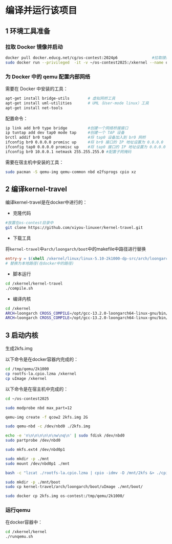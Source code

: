 # 编译并运行该项目

## 1 环境工具准备

### 拉取 Docker 镜像并启动

```bash
docker pull docker.educg.net/cg/os-contest:2024p6				#拉取镜像
sudo docker run --privileged  -it -v ~/os-contest2025:/xkernel --name os-contest -p 12306:22 docker.educg.net/cg/os-contest:2024p6 /bin/bash		#运行容器
```

### 为 Docker 中的 qemu 配置内部网络

需要在 Docker 中安装的工具：

```sh
apt-get install bridge-utils        # 虚拟网桥工具
apt-get install uml-utilities       # UML（User-mode linux）工具
apt-get install net-tools 
```

配置命令：

```bash
ip link add br0 type bridge         #创建一个网络桥接接口
ip tuntap add dev tap0 mode tap     #创建一个 TAP 设备
brctl addif br0 tap0                #将 tap0 设备加入到 br0 网桥
ifconfig br0 0.0.0.0 promisc up     #将 br0 接口的 IP 地址设置为 0.0.0.0
ifconfig tap0 0.0.0.0 promisc up    #将 tap0 接口的 IP 地址设置为 0.0.0.0
ifconfig br0 10.0.0.1 netmask 255.255.255.0 #配置子网掩码
```

需要在宿主机中安装的工具：

```bash
sudo pacman -S qemu-img qemu-common nbd e2fsprogs cpio xz
```

## 2 编译kernel-travel

编译kernel-travel是在docker中进行的：

* 克隆代码

```bash
#放置在os-contest目录中
git clone https://github.com/xiyou-linuxer/kernel-travel.git
```

* 下载工具

将`kernel-travel`中`arch/loongarch/boot`中的makefile中路径进行替换

```makefile
entry-y	= $(shell /xkernel/linux/linux-5.10-2k1000-dp-src/arch/loongarch/tools/elf-entry vmlinux)
# 替换为本地路径(在docker中的路径)
```

* 脚本运行

```bash
cd /xkernel/kernel-travel
./compile.sh
```

* 编译内核

```bash
cd /xkernel
ARCH=loongarch CROSS_COMPILE=/opt/gcc-13.2.0-loongarch64-linux-gnu/bin/loongarch64-linux-gnu- make defconfig
ARCH=loongarch CROSS_COMPILE=/opt/gcc-13.2.0-loongarch64-linux-gnu/bin/loongarch64-linux-gnu- make uImage
```

## 3 启动内核

生成2kfs.img

以下命令是在docker容器内完成的：

```bash
cd /tmp/qemu/2k1000
cp rootfs-la.cpio.lzma /xkernel
cp uImage /xkernel
```

以下命令是在宿主机中完成的：

```bash
cd ~/os-contest2025

sudo modprobe nbd max_part=12

qemu-img create -f qcow2 2kfs.img 2G

sudo qemu-nbd -c /dev/nbd0 ./2kfs.img

echo -e 'n\n\n\n\n\n\nw\nq\n' | sudo fdisk /dev/nbd0
sudo partprobe /dev/nbd0

sudo mkfs.ext4 /dev/nbd0p1

sudo mkdir -p ./mnt
sudo mount /dev/nbd0p1 ./mnt

bash -c "lzcat ./rootfs-la.cpio.lzma | cpio -idmv -D /mnt/2kfs &> ./cpio.log"

sudo mkdir -p ./mnt/boot
sudo cp kernel-travel/arch/loongarch/boot/uImage ./mnt/boot/

sudo docker cp 2kfs.img os-contest:/tmp/qemu/2k1000/
```

### 运行qemu

在docker容器中：

```bash
cd /xkernel/kernel
./runqemu.sh
```



